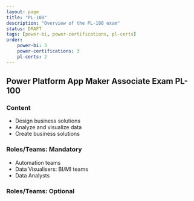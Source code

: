 ```yaml
---
layout: page
title: "PL-100"
description: "Overview of the PL-100 exam"
status: DRAFT
tags: [power-bi, power-certifications, pl-certs]
order: 
    power-bi: 3
    power-certifications: 3
    pl-certs: 2
---
```

## Power Platform App Maker Associate Exam PL-100  
  
### Content  
  
- Design business solutions
- Analyze and visualize data
- Create business solutions  
  
### Roles/Teams: Mandatory  
  
- Automation teams
- Data Visualisers: BI/MI teams
- Data Analysts  
  
### Roles/Teams: Optional  
  
